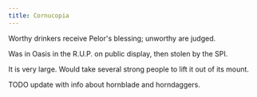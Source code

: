 ```yaml
---
title: Cornucopia
---
```


Worthy drinkers receive Pelor's blessing; unworthy are judged.

Was in Oasis in the R.U.P. on public display, then stolen by the SPI.

It is very large. Would take several strong people to lift it out of its mount.

TODO update with info about hornblade and horndaggers.
